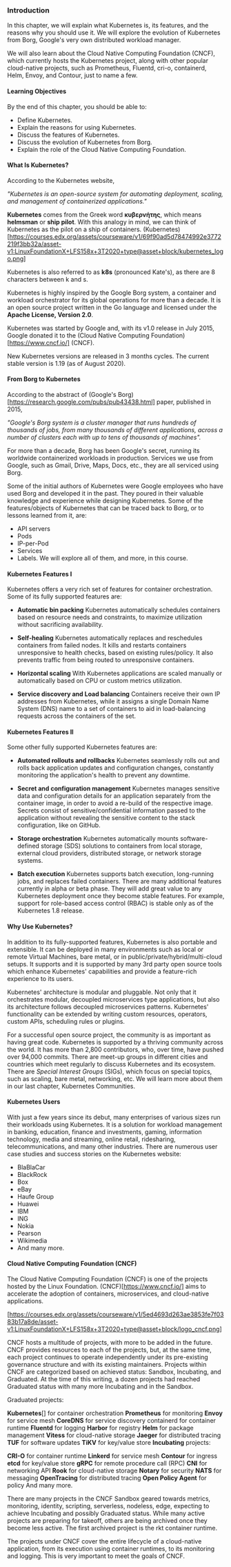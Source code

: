 ### Introduction

In this chapter, we will explain what Kubernetes is, its features, and the reasons why you should use it. We will explore the evolution of Kubernetes from Borg, Google's very own distributed workload manager. 

We will also learn about the Cloud Native Computing Foundation (CNCF), which currently hosts the Kubernetes project, along with other popular cloud-native projects, such as Prometheus, Fluentd, cri-o, containerd, Helm, Envoy, and Contour, just to name a few.

#### Learning Objectives

By the end of this chapter, you should be able to:

* Define Kubernetes.
* Explain the reasons for using Kubernetes.
* Discuss the features of Kubernetes.
* Discuss the evolution of Kubernetes from Borg.
* Explain the role of the Cloud Native Computing Foundation.

#### What Is Kubernetes?

According to the Kubernetes website,

_"Kubernetes is an open-source system for automating deployment, scaling, and management of containerized applications."_

**Kubernetes** comes from the Greek word **κυβερνήτης**, which means **helmsman** or **ship pilot**. With this analogy in mind, we can think of Kubernetes as the pilot on a ship of containers.
(Kubernetes)[https://courses.edx.org/assets/courseware/v1/69f90ad5d78474992e3772219f3bb32a/asset-v1:LinuxFoundationX+LFS158x+3T2020+type@asset+block/kubernetes_logo.png]

Kubernetes is also referred to as **k8s** (pronounced Kate's), as there are 8 characters between k and s.

Kubernetes is highly inspired by the Google Borg system, a container and workload orchestrator for its global operations for more than a decade. It is an open source project written in the Go language and licensed under the **Apache License, Version 2.0**.

Kubernetes was started by Google and, with its v1.0 release in July 2015, Google donated it to the (Cloud Native Computing Foundation)[https://www.cncf.io/] (CNCF). 

New Kubernetes versions are released in 3 months cycles. The current stable version is 1.19 (as of August 2020). 

#### From Borg to Kubernetes

According to the abstract of (Google's Borg)[https://research.google.com/pubs/pub43438.html] paper, published in 2015,

  *"Google's Borg system is a cluster manager that runs hundreds of thousands of jobs, from many thousands of different applications, across a number of clusters each with up to tens of thousands of machines".*

For more than a decade, Borg has been Google's secret, running its worldwide containerized workloads in production. Services we use from Google, such as Gmail, Drive, Maps, Docs, etc., they are all serviced using Borg. 

Some of the initial authors of Kubernetes were Google employees who have used Borg and developed it in the past. They poured in their valuable knowledge and experience while designing Kubernetes. Some of the features/objects of Kubernetes that can be traced back to Borg, or to lessons learned from it, are:

*  API servers
*  Pods
*  IP-per-Pod
*  Services
*  Labels.
We will explore all of them, and more, in this course.

#### Kubernetes Features I

Kubernetes offers a very rich set of features for container orchestration. Some of its fully supported features are:

* **Automatic bin packing**
  Kubernetes automatically schedules containers based on resource needs and constraints, to maximize utilization without sacrificing availability.
  
* **Self-healing**
  Kubernetes automatically replaces and reschedules containers from failed nodes. It kills and restarts containers unresponsive to health checks, based on existing rules/policy. It also prevents traffic from being routed to unresponsive containers.

* **Horizontal scaling**
  With Kubernetes applications are scaled manually or automatically based on CPU or custom metrics utilization.

* **Service discovery and Load balancing**
  Containers receive their own IP addresses from Kubernetes, while it assigns a single Domain Name System (DNS) name to a set of containers to aid in load-balancing requests across the containers of the set.

#### Kubernetes Features II

  Some other fully supported Kubernetes features are:

*  **Automated rollouts and rollbacks**
  Kubernetes seamlessly rolls out and rolls back application updates and configuration changes, constantly monitoring the application's health to prevent any downtime.

*  **Secret and configuration management**
  Kubernetes manages sensitive data and configuration details for an application separately from the container image, in order to avoid a re-build of the respective image. Secrets consist of sensitive/confidential information passed to the application without revealing the sensitive content to the stack configuration, like on GitHub.

*  **Storage orchestration**
  Kubernetes automatically mounts software-defined storage (SDS) solutions to containers from local storage, external cloud providers, distributed storage, or network storage systems.

*  **Batch execution**
  Kubernetes supports batch execution, long-running jobs, and replaces failed containers.
  There are many additional features currently in alpha or beta phase. They will add great value to any Kubernetes deployment once they become stable features. For example, support for role-based access control (RBAC) is stable only as of the Kubernetes 1.8 release.

#### Why Use Kubernetes?

In addition to its fully-supported features, Kubernetes is also portable and extensible. It can be deployed in many environments such as local or remote Virtual Machines, bare metal, or in public/private/hybrid/multi-cloud setups. It supports and it is supported by many 3rd party open source tools which enhance Kubernetes' capabilities and provide a feature-rich experience to its users.

Kubernetes' architecture is modular and pluggable. Not only that it orchestrates modular, decoupled microservices type applications, but also its architecture follows decoupled microservices patterns. Kubernetes' functionality can be extended by writing custom resources, operators, custom APIs, scheduling rules or plugins.

For a successful open source project, the community is as important as having great code. Kubernetes is supported by a thriving community across the world. It has more than 2,800 contributors, who, over time, have pushed over 94,000 commits. There are meet-up groups in different cities and countries which meet regularly to discuss Kubernetes and its ecosystem. There are *Special Interest Groups* (SIGs), which focus on special topics, such as scaling, bare metal, networking, etc. We will learn more about them in our last chapter, Kubernetes Communities.

#### Kubernetes Users

With just a few years since its debut, many enterprises of various sizes run their workloads using Kubernetes. It is a solution for workload management in banking, education, finance and investments, gaming, information technology, media and streaming, online retail, ridesharing, telecommunications, and many other industries. There are numerous user case studies and success stories on the Kubernetes website:

*  BlaBlaCar
*  BlackRock
*  Box
*  eBay
*  Haufe Group
*  Huawei
*  IBM
*  ING
*  Nokia
*  Pearson
*  Wikimedia
*  And many more.

#### Cloud Native Computing Foundation (CNCF)

The Cloud Native Computing Foundation (CNCF) is one of the projects hosted by the Linux Foundation. (CNCF)[https://www.cncf.io/] aims to accelerate the adoption of containers, microservices, and cloud-native applications.

[https://courses.edx.org/assets/courseware/v1/5ed4693d263ae3853fe7f0383b17a8de/asset-v1:LinuxFoundationX+LFS158x+3T2020+type@asset+block/logo_cncf.png]


CNCF hosts a multitude of projects, with more to be added in the future. CNCF provides resources to each of the projects, but, at the same time, each project continues to operate independently under its pre-existing governance structure and with its existing maintainers. Projects within CNCF are categorized based on achieved status: Sandbox, Incubating, and Graduated. At the time of this writing, a dozen projects had reached Graduated status with many more Incubating and in the Sandbox.


Graduated projects:

**Kubernetes**[] for container orchestration
**Prometheus** for monitoring
**Envoy** for service mesh
**CoreDNS** for service discovery
containerd for container runtime
**Fluentd** for logging
**Harbor** for registry
**Helm** for package management
**Vitess** for cloud-native storage
**Jaeger** for distributed tracing
**TUF** for software updates
**TiKV** for key/value store
**Incubating** projects:

**CRI-O** for container runtime
**Linkerd** for service mesh
**Contour** for ingress
**etcd** for key/value store
**gRPC** for remote procedure call (RPC)
**CNI** for networking API
**Rook** for cloud-native storage
**Notary** for security
**NATS** for messaging
**OpenTracing** for distributed tracing
**Open Policy Agent** for policy
And many more.

There are many projects in the CNCF Sandbox geared towards metrics, monitoring, identity, scripting, serverless, nodeless, edge, expecting to achieve Incubating and possibly Graduated status. While many active projects are preparing for takeoff, others are being archived once they become less active. The first archived project is the rkt container runtime. 

The projects under CNCF cover the entire lifecycle of a cloud-native application, from its execution using container runtimes, to its monitoring and logging. This is very important to meet the goals of CNCF.